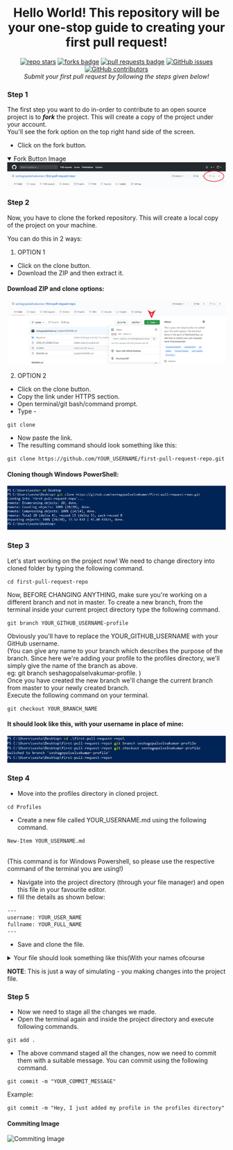 <h1 align="center">Hello World! This repository will be your one-stop guide to creating your first pull request!</h1>

<div align="center">
    <a href="https://github.com/seshagopalselvakumar/first-pull-request-repo/stargazers"><img src="https://img.shields.io/github/stars/seshagopalselvakumar/first-pull-request-repo" alt="repo stars"></a>
  <a href="https://github.com/seshagopalselvakumar/first-pull-request-repo/network/members"><img src="https://img.shields.io/github/forks/seshagopalselvakumar/first-pull-request-repo" alt="forks badge"></a>
  <a href="https://github.com/seshagopalselvakumar/first-pull-request-repo/pulls"><img src="https://img.shields.io/github/issues-pr/seshagopalselvakumar/first-pull-request-repo" alt="pull requests badge"></a>
  <a href="https://github.com/seshagopalselvakumar/first-pull-request-repo/issues"><img alt="GitHub issues" src="https://img.shields.io/github/issues-raw/seshagopalselvakumar/first-pull-request-repo"></a>
  <a href="https://github.com/seshagopalselvakumar/first-pull-request-repo/graphs/contributors"><img alt="GitHub contributors" src="https://img.shields.io/github/contributors/seshagopalselvakumar/first-pull-request-repo"></a>
</div>

<div align="center">
  <i>Submit your first pull request by following the steps given below!</i>
</div>

### Step 1
The first step you want to do in-order to contribute to an open source project is to **_fork_** the project. This will create a copy of the project under your account.<br>
You'll see the fork option on the top right hand side of the screen.
- Click on the fork button.
<details open>
  <summary>Fork Button Image</summary>
    <img src="https://github.com/seshagopalselvakumar/first-pull-request-repo/blob/master/Resources/forkimage.PNG" alt="fork button Image">
</details>

### Step 2
Now, you have to clone the forked repository. This will create a local copy of the project on your machine.

You can do this in 2 ways:


  


1. OPTION 1
  - Click on the clone button.
  - Download the ZIP and then extract it.

<h4>Download ZIP and clone options:</h4>
<img src="https://github.com/seshagopalselvakumar/first-pull-request-repo/blob/master/Resources/downloadzip.PNG" alt="Code Button Image">
  
2. OPTION 2
  - Click on the clone button.
  - Copy the link under HTTPS section.
  - Open terminal/git bash/command prompt.
  - Type -
  ```
  git clone
  ```
  - Now paste the link.
  - The resulting command should look something like this:
  ```
  git clone https://github.com/YOUR_USERNAME/first-pull-request-repo.git
  ```
<h4>Cloning though Windows PowerShell:</h4>
  <img src="https://github.com/seshagopalselvakumar/first-pull-request-repo/blob/master/Resources/clonerepo.PNG" alt="fork button link">


### Step 3
Let's start working on the project now! 
We need to change directory into cloned folder by typing the following command.
```
cd first-pull-request-repo
```
Now, BEFORE CHANGING ANYTHING, make sure you're working on a different branch and not in master. 
To create a new branch, from the terminal inside your current project directory type the following command.
```
git branch YOUR_GITHUB_USERNAME-profile
```
Obviously you'll have to replace the YOUR_GITHUB_USERNAME with your GitHub username.<br>
(You can give any name to your branch which describes the purpose of the branch. Since here we're adding your profile to the profiles directory, we'll simply give the name of the branch as above. 
<br>
eg: git branch seshagopalselvakumar-profile. )<br>
Once you have created the new branch we'll change the current branch from master to your newly created branch.<br>
Execute the following command on your terminal.
```
git checkout YOUR_BRANCH_NAME
```
<h4>It should look like this, with your username in place of mine:</h4>
<img src="https://github.com/seshagopalselvakumar/first-pull-request-repo/blob/master/Resources/Branching.PNG" alt="Branching procedure">

### Step 4
- Move into the profiles directory in cloned project.
```
cd Profiles
```
- Create a new file called YOUR_USERNAME.md using the following command.
```
New-Item YOUR_USERNAME.md
```
<br>(This command is for Windows Powershell, so please use the respective command of the terminal you are using!)
<br>
- Navigate into the project directory (through your file manager) and open this file in your favourite editor.
- fill the details as shown below:
```
---
username: YOUR_USER_NAME
fullname: YOUR_FULL_NAME
---
```
- Save and clone the file.<br>
<details>
  <summary>Your file should look something like this(With your names ofcourse</summary>
  <img src="https://github.com/nirbhayvashisht/first-pr-repo/blob/master/Resources/editing%20markdown.PNG" alt="markdown file image">
</details>

**NOTE**: This is just a way of simulating - you making changes into the project file. 

### Step 5
- Now we need to stage all the changes we made. 
- Open the terminal again and inside the project directory and execute following commands.
```
git add .
```
- The above command staged all the changes, now we need to commit them with a suitable message. You can commit using the following command.
```
git commit -m "YOUR_COMMIT_MESSAGE"
```
Example:
```
git commit -m "Hey, I just added my profile in the profiles directory"
```
<h4>Commiting Image</h4>
<img src="https://github.com/nirbhayvashisht/first-pr-repo/blob/master/Resources/committed.PNG" alt="Commiting Image">



